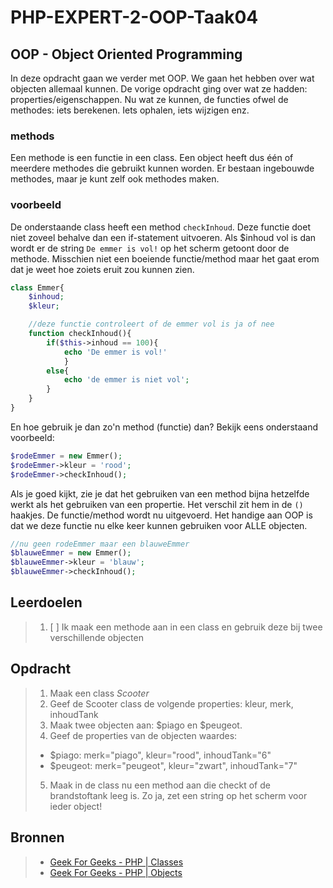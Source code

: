 # PHP-EXPERT-2-OOP-Taak04

## OOP - Object Oriented Programming

In deze opdracht gaan we verder met OOP. We gaan het hebben over wat objecten allemaal kunnen. De vorige opdracht ging over wat ze hadden: properties/eigenschappen.
Nu wat ze kunnen, de functies ofwel de methodes: iets berekenen. Iets ophalen, iets wijzigen enz.

### methods

Een methode is een functie in een class. Een object heeft dus één of meerdere methodes die gebruikt kunnen worden. Er bestaan ingebouwde methodes, maar je kunt zelf ook methodes maken.

### voorbeeld

De onderstaande class heeft een method `checkInhoud`. Deze functie doet niet zoveel behalve dan een if-statement uitvoeren. Als \$inhoud vol is dan wordt er de string `De emmer is vol!` op het scherm getoont door de methode. Misschien niet een boeiende functie/method maar het gaat erom dat je weet hoe zoiets eruit zou kunnen zien.

```php
class Emmer{
    $inhoud;
    $kleur;

    //deze functie controleert of de emmer vol is ja of nee
    function checkInhoud(){
        if($this->inhoud == 100){
            echo 'De emmer is vol!'
            }
        else{
            echo 'de emmer is niet vol';
        }
    }
}
```

En hoe gebruik je dan zo'n method (functie) dan? Bekijk eens onderstaand voorbeeld:

```php
$rodeEmmer = new Emmer();
$rodeEmmer->kleur = 'rood';
$rodeEmmer->checkInhoud();
```

Als je goed kijkt, zie je dat het gebruiken van een method bijna hetzelfde werkt als het gebruiken van een propertie. Het verschil zit hem in de `()` haakjes. De functie/method wordt nu uitgevoerd. Het handige aan OOP is dat we deze functie nu elke keer kunnen gebruiken voor ALLE objecten.

```php
//nu geen rodeEmmer maar een blauweEmmer
$blauweEmmer = new Emmer();
$blauweEmmer->kleur = 'blauw';
$blauweEmmer->checkInhoud();
```

## Leerdoelen

> 1. [ ] Ik maak een methode aan in een class en gebruik deze bij twee verschillende objecten

## Opdracht

> 1. Maak een class _Scooter_
> 2. Geef de Scooter class de volgende properties: kleur, merk, inhoudTank
> 3. Maak twee objecten aan: $piago en $peugeot.
> 4. Geef de properties van de objecten waardes:
>
> -   \$piago: merk="piago", kleur="rood", inhoudTank="6"
> -   \$peugeot: merk="peugeot", kleur="zwart", inhoudTank="7"
>
> 5. Maak in de class nu een method aan die checkt of de brandstoftank leeg is. Zo ja, zet een string op het scherm voor ieder object!

## Bronnen

> -   [Geek For Geeks - PHP | Classes](https://www.geeksforgeeks.org/php-classes/)
> -   [Geek For Geeks - PHP | Objects](https://www.geeksforgeeks.org/php-objects/)
